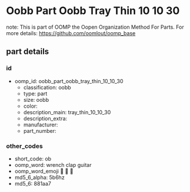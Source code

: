 # Oobb Part Oobb Tray Thin 10 10 30  

note: This is part of OOMP the Oopen Organization Method For Parts. For more details: https://github.com/oomlout/oomp_base

##  part details





### id
* oomp_id: oobb_part_oobb_tray_thin_10_10_30
  * classification: oobb
  * type: part
  * size: oobb
  * color: 
  * description_main: tray_thin_10_10_30
  * description_extra: 
  * manufacturer: 
  * part_number: 

### other_codes
* short_code: ob
* oomp_word: wrench clap guitar
* oomp_word_emoji :wrench: :clap: :guitar:
* md5_6_alpha: 5b6hz
* md5_6: 881aa7